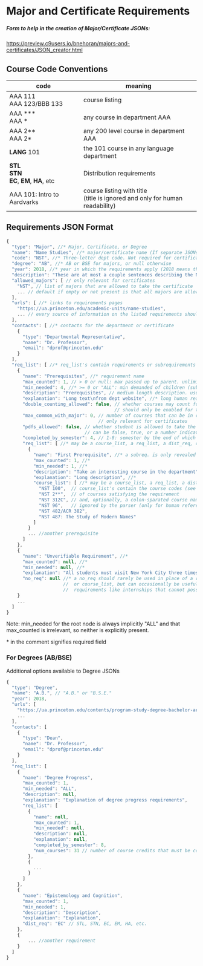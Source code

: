 # Major and Certificate Requirements


##### Form to help in the creation of Major/Certificate JSONs:

<https://preview.c9users.io/bnehoran/majors-and-certificates/JSON_creator.html>

## Course Code Conventions
| code                                              | meaning                                                                           |
| ------------------------------------------------- | --------------------------------------------------------------------------------- |
| AAA 111<br>AAA 123/BBB 133                        | course listing                                                                    |
| AAA \*\*\*<br>AAA \*                              | any course in department AAA                                                      |
| AAA 2\*\*<br>AAA 2\*                              | any 200 level course in department AAA                                            |
| **LANG** 101                                      | the 101 course in any language department                                         |
| **STL**<br>**STN**<br>**EC**, **EM**, **HA**, etc | Distribution requirements                                                         |
| AAA 101: Intro to Aardvarks                       | course listing with title <br>(title is ignored and only for human readability)   |

## Requirements JSON Format

```javascript
{
  "type": "Major", //* Major, Certificate, or Degree
  "name": "Name Studies", //* major/certificate name (If separate JSONs for same program, specify AB/BSE. For instance, "Computer Science - BSE")
  "code": "NST", //* Three-letter dept code. Not required for certificates. For Spanish/Portuguese and French/Italian, use SPO and FIT, respectively.
  "degree": "AB", //* AB or BSE for majors, or null otherwise
  "year": 2018, //* year in which the requirements apply (2018 means the 2017-2018 school year)
  "description": "These are at most a couple sentences describing the Name Studies major/certificate.\nIt is optional and should be copied from an official source.",
  "allowed_majors": [ // only relevant for certificates
    "NST", // list of majors that are allowed to take the certificate
    ... // default if empty or not present is that all majors are allowed
  ],
  "urls": [ //* links to requirements pages
    "https://ua.princeton.edu/academic-units/name-studies", 
    ... // every source of information on the listed requirements should be included
  ],
  "contacts": [ //* contacts for the department or certificate
    {
      "type": "Departmental Representative",
      "name": "Dr. Professor",
      "email": "dprof@princeton.edu"
    }
  ],
  "req_list": [ //* req_list's contain requirements or subrequirements
    {
      "name": "Prerequisites", //* requirement name
      "max_counted": 1, // > 0 or null: max passed up to parent. unlimited if null
      "min_needed": 4, //* >= 0 or "ALL": min demanded of children (subrequirements)
      "description": "Prerequisites", // medium length description. usually redundant
      "explanation": "Long text\nfrom dept website", //* long human readable description
      "double_counting_allowed": false, // whether courses may count for multiple subrequirements
                                        // should only be enabled for the root of such subtree
      "max_common_with_major": 0, // number of courses that can be in common with major
                                  // only relevant for certificates
      "pdfs_allowed": false, // whether student is allowed to take the courses SPDF (pass/D/fail)
                             // can be false, true, or a number indicating how many courses
      "completed_by_semester": 4, // 1-8: semester by the end of which the requirement must be complete
      "req_list": [ //* may be a course_list, a req_list, a dist_req, or a num_courses
        {
          "name": "First Prerequisite", //* a subreq. is only revealed to user if its name is non-null
          "max_counted": 1, //*
          "min_needed": 1, //*
          "description": "Take an interesting course in the department",
          "explanation": "Long description", //*
          "course_list": [ //* may be a course_list, a req_list, a dist_req, or a num_courses
            "NST 100",  // course_list's contain the course codes (see above)
            "NST 2**",  // of courses satisfying the requirement
            "NST 312C", // and, optionally, a colon-sparated course name which is
            "NST 96",   // ignored by the parser (only for human reference)
            "NST 482/ACR 382",
            "NST 487: The Study of Modern Names"
          ]
        }
        ... //another prerequisite
      ]
    },
    {
      "name": "Unverifiable Requirement", //*
      "max_counted": null, //*
      "min_needed": null, //*
      "explanation": "All students must visit New York City three times.", //*
      "no_req": null //* a no_req should rarely be used in place of a req_list 
                     //  or course_list, but can occasionally be useful for
                     //  requirements like internships that cannot possibely be verified
    }
    ...
  ]
}
```

Note: min\_needed for the root node is always implicitly "ALL" and that max\_counted is irrelevant, so neither is explicitly present.

\* in the comment signifies required field

### For Degrees (AB/BSE)

Additional options available to Degree JSONs

```javascript
{
  "type": "Degree",
  "name": "A.B.", // "A.B." or "B.S.E."
  "year": 2018,
  "urls": [
    "https://ua.princeton.edu/contents/program-study-degree-bachelor-arts",
    ...
  ],
  "contacts": [
    {
      "type": "Dean",
      "name": "Dr. Professor",
      "email": "dprof@princeton.edu"
    }
  ],
  "req_list": [
    {
      "name": "Degree Progress", 
      "max_counted": 1,
      "min_needed": "ALL",
      "description": null,
      "explanation": "Explanation of degree progress requirements",
      "req_list": [
        {
          "name": null,
          "max_counted": 1,
          "min_needed": null,
          "description": null,
          "explanation": null,
          "completed_by_semester": 8,
          "num_courses": 31 // number of course credits that must be completed
        },
        {
          ...
        }
      ]
    },
    {
      "name": "Epistemology and Cognition",
      "max_counted": 1,
      "min_needed": 1,
      "description": "Description",
      "explanation": "Explanation",
      "dist_req": "EC" // STL, STN, EC, EM, HA, etc.
    },
    {
        ... //another requirement
    }
  ]
}
```
